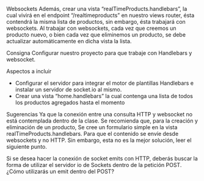 Websockets
Además, crear una vista “realTimeProducts.handlebars”, la cual vivirá en el endpoint “/realtimeproducts” en nuestro views router, ésta contendrá la misma lista de productos, sin embargo, ésta trabajará con websockets.
Al trabajar con websockets, cada vez que creemos un producto nuevo, o bien cada vez que eliminemos un producto, se debe actualizar automáticamente en dicha vista la lista.

Consigna
Configurar nuestro proyecto para que trabaje con Handlebars y websocket.

Aspectos a incluir
- Configurar el servidor para integrar el motor de plantillas Handlebars e instalar un servidor de socket.io al mismo.
- Crear una vista “home.handlebars” la cual contenga una lista de todos los productos agregados hasta el momento

Sugerencias
Ya que la conexión entre una consulta HTTP y websocket no está contemplada dentro de la clase. Se recomienda que, para la creación y eliminación de un producto, Se cree un formulario simple en la vista realTimeProducts.handlebars. Para que el contenido se envíe desde websockets y no HTTP. Sin embargo, esta no es la mejor solución, leer el siguiente punto.

Si se desea hacer la conexión de socket emits con HTTP, deberás buscar la forma de utilizar el servidor io de Sockets dentro de la petición POST. ¿Cómo utilizarás un emit dentro del POST?
